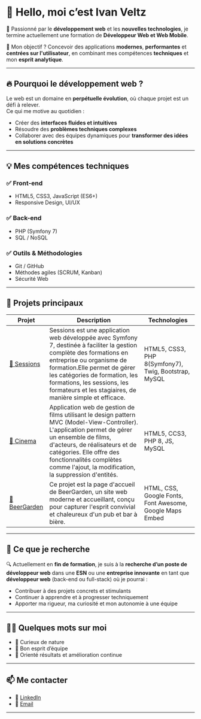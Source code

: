 # 👋 Hello, moi c’est Ivan Veltz

🚀 Passionné par le **développement web** et les **nouvelles technologies**, je termine actuellement une formation de **Développeur Web et Web Mobile**.

🎯 Mon objectif ? Concevoir des applications **modernes**, **performantes** et **centrées sur l'utilisateur**, en combinant mes compétences **techniques** et mon **esprit analytique**.

---

## 🔥 Pourquoi le développement web ?

Le web est un domaine en **perpétuelle évolution**, où chaque projet est un défi à relever.  
Ce qui me motive au quotidien :
- Créer des **interfaces fluides et intuitives**
- Résoudre des **problèmes techniques complexes**
- Collaborer avec des équipes dynamiques pour **transformer des idées en solutions concrètes**

---

## 💡 Mes compétences techniques

### ✅ Front-end
- HTML5, CSS3, JavaScript (ES6+)
- Responsive Design, UI/UX

### ✅ Back-end
- PHP (Symfony 7)
- SQL / NoSQL

### ✅ Outils & Méthodologies
- Git / GitHub
- Méthodes agiles (SCRUM, Kanban)
- Sécurité Web

---

## 🧩 Projets principaux

| Projet | Description | Technologies |
|--------|-------------|--------------|
| [📌 Sessions](https://github.com/IvanVeltz/Sessions) | Sessions est une application web développée avec Symfony 7, destinée à faciliter la gestion complète des formations en entreprise ou organisme de formation.Elle permet de gérer les catégories de formation, les formations, les sessions, les formateurs et les stagiaires, de manière simple et efficace. | HTML5, CSS3, PHP 8(Symfony7), Twig, Bootstrap, MySQL |
| [📌 Cinema](https://github.com/IvanVeltz/Cinema) | Application web de gestion de films utilisant le design pattern MVC (Model-View-Controller). L'application permet de gérer un ensemble de films, d'acteurs, de réalisateurs et de catégories. Elle offre des fonctionnalités complètes comme l'ajout, la modification, la suppression d'entités. | HTML5, CCS3, PHP 8, JS, MySQL |
| [📌 BeerGarden](https://github.com/IvanVeltz/BeerGarden) | Ce projet est la page d'accueil de BeerGarden, un site web moderne et accueillant, conçu pour capturer l'esprit convivial et chaleureux d'un pub et bar à bière. | HTML, CSS, Google Fonts, Font Awesome, Google Maps Embed |

---


## 💼 Ce que je recherche

🔍 Actuellement en **fin de formation**, je suis à la **recherche d’un poste de développeur web** dans une **ESN** ou une **entreprise innovante** en tant que **développeur web** (back-end ou full-stack) où je pourrai :

- Contribuer à des projets concrets et stimulants  
- Continuer à apprendre et à progresser techniquement  
- Apporter ma rigueur, ma curiosité et mon autonomie à une équipe

---

## 🙋‍♂️ Quelques mots sur moi

- 🔎 Curieux de nature  
- 🤝 Bon esprit d’équipe  
- 🎯 Orienté résultats et amélioration continue

---

## 📫 Me contacter

- 🔗 [LinkedIn](https://linkedin.com/in/ivan-veltz-5214ba142/)  
- 📩 [Email](mailto:ivan.veltz@live.fr)  

---
